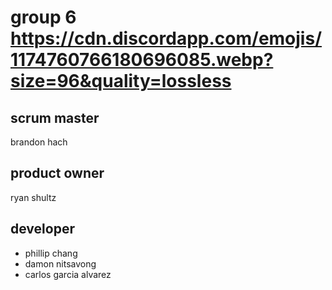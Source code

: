 # group 6 https://cdn.discordapp.com/emojis/1174760766180696085.webp?size=96&quality=lossless

## scrum master

brandon hach

## product owner

ryan shultz

## developer

- phillip chang
- damon nitsavong
- carlos garcia alvarez

